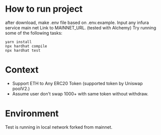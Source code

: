 # How to run project
after download, make .env file based on .env.example. 
Input any infura service main net Link to MAINNET_URL. (tested with Alchemy)
Try running some of the following tasks:

```shell
yarn install
npx hardhat compile
npx hardhat test
```

# Context
- Support ETH to Any ERC20 Token (supported token by Uniswap poolV2.)
- Assume user don't swap 1000+ with same token without withdraw. 

# Environment 
Test is running in local network forked from mainnet. 


